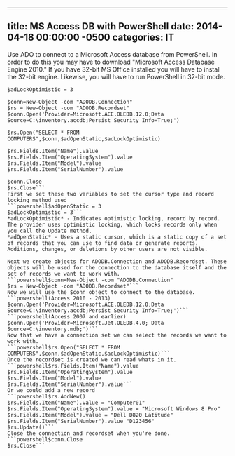 ﻿---

title:  MS Access DB with PowerShell
date:   2014-04-18 00:00:00 -0500
categories: IT
---






Use ADO to connect to a Microsoft Access database from PowerShell. In order to do this you may have to download "Microsoft Access Database Engine 2010." If you have 32-bit MS Office installed you will have to install the 32-bit engine. Likewise, you will have to run PowerShell in 32-bit mode.
```powershell$adOpenStatic = 3
$adLockOptimistic = 3

$conn=New-Object -com "ADODB.Connection"
$rs = New-Object -com "ADODB.Recordset"
$conn.Open('Provider=Microsoft.ACE.OLEDB.12.0;Data Source=C:\inventory.accdb;Persist Security Info=True;')

$rs.Open("SELECT * FROM COMPUTERS",$conn,$adOpenStatic,$adLockOptimistic)

$rs.Fields.Item("Name").value
$rs.Fields.Item("OperatingSystem").value
$rs.Fields.Item("Model").value
$rs.Fields.Item("SerialNumber").value

$conn.Close
$rs.Close```
First we set these two variables to set the cursor type and record locking method used
```powershell$adOpenStatic = 3
$adLockOptimistic = 3```
*adLockOptimistic* - Indicates optimistic locking, record by record. The provider uses optimistic locking, which locks records only when you call the Update method.
*adOpenStatic* - Uses a static cursor, which is a static copy of a set of records that you can use to find data or generate reports. Additions, changes, or deletions by other users are not visible.

Next we create objects for ADODB.Connection and ADODB.Recordset. These objects will be used for the connection to the database itself and the set of records we want to work with.
```powershell$conn=New-Object -com "ADODB.Connection"
$rs = New-Object -com "ADODB.Recordset"```
Now we will use the $conn object to connect to the database.
```powershell(Access 2010 - 2013)
$conn.Open('Provider=Microsoft.ACE.OLEDB.12.0;Data Source=C:\inventory.accdb;Persist Security Info=True;')```
```powershell(Access 2007 and earlier)
$conn.Open('Provider=Microsoft.Jet.OLEDB.4.0; Data Source=C:\inventory.mdb;')```
Now that we have a connection set we can select the records we want to work with.
```powershell$rs.Open("SELECT * FROM COMPUTERS",$conn,$adOpenStatic,$adLockOptimistic)```
Once the recordset is created we can read whats in it.
```powershell$rs.Fields.Item("Name").value
$rs.Fields.Item("OperatingSystem").value
$rs.Fields.Item("Model").value
$rs.Fields.Item("SerialNumber").value```
Or we could add a new record
```powershell$rs.AddNew()
$rs.Fields.Item("Name").value = "Computer01"
$rs.Fields.Item("OperatingSystem").value = "Microsoft Windows 8 Pro"
$rs.Fields.Item("Model").value = "Dell D820 Latitude"
$rs.Fields.Item("SerialNumber").value "D123456"
$rs.Update()```
Close the connection and recordset when you're done.
```powershell$conn.Close
$rs.Close```


